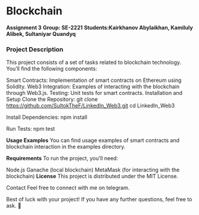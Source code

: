 # Blockchain
**Assignment 3**
**Group: SE-2221**
**Students:Kairkhanov Abylaikhan, Kamiluly Alibek, Sultaniyar Quandyq**
### Project Description
This project consists of a set of tasks related to blockchain technology. You’ll find the following components:

Smart Contracts: Implementation of smart contracts on Ethereum using Solidity.
Web3 Integration: Examples of interacting with the blockchain through Web3.js.
Testing: Unit tests for smart contracts.
Installation and Setup
Clone the Repository:
git clone https://github.com/SultokTheF/LinkedIn_Web3.git
cd LinkedIn_Web3

Install Dependencies:
npm install

Run Tests:
npm test

**Usage Examples**
You can find usage examples of smart contracts and blockchain interaction in the examples directory.

**Requirements**
To run the project, you’ll need:

Node.js
Ganache (local blockchain)
MetaMask (for interacting with the blockchain)
**License**
This project is distributed under the MIT License.

Contact
Feel free to connect with me on telegram.

Best of luck with your project! If you have any further questions, feel free to ask. 🚀

